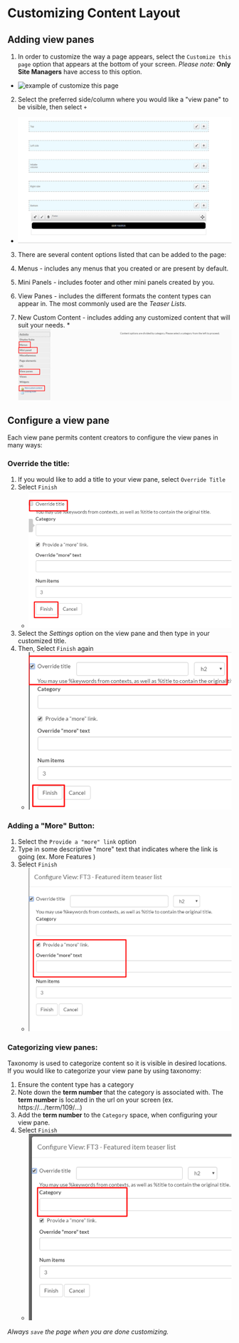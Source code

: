 # Customizing Content Layout


## Adding view panes

1. In order to customize the way a page appears, select the `Customize this page` option that appears at the bottom of your screen. *Please note:* **Only Site Managers** have access to this option.
  * ![example of customize this page](/images/Customize.png)
2. Select the preferred side/column where you would like a "view pane" to be visible, then select `+`
  * ![example of page layout](/images/pagelayout.png)
3. There are several content options listed that can be added to the page:

  1. Menus - includes any menus that you created or are present by default.
  2. Mini Panels - includes footer and other mini panels created by you.
  3. View Panes - includes the different formats the content types can appear in. The most commonly used are the *Teaser Lists.*
  4. New Custom Content - includes adding any customized content that will suit your needs.
    * ![example of content options](/images/contentoptions.png)

## Configure a view pane
Each view pane permits content creators to configure the view panes in many ways:

### Override the title:

1. If you would like to add a title to your view pane, select `Override Title`
2. Select `Finish`
    * ![example of first step to override title](/images/overridetitle1.png)
3. Select the *Settings* option on the view pane and then type in your customized title.
4. Then, Select `Finish` again
    * ![example of first step to override title](/images/overridetitle2.png)

### Adding a "More" Button:

1. Select the `Provide a "more" link` option
2. Type in some descriptive "more" text that indicates where the link is going (ex. More Features )
3. Select `Finish`
    * ![example of adding more link text](/images/morelink.png)

### Categorizing view panes:

Taxonomy is used to categorize content so it is visible in desired locations. If you would like to categorize your view pane by using taxonomy:

1. Ensure the content type has a category
2. Note down the **term number** that the category is associated with. The **term number** is located in the url on your screen (ex. https://.../term/109/...)
3. Add the **term number** to the `Category` space, when configuring your view pane.
4. Select `Finish`
    * ![example of adding a category](/images/category.png)

*Always `save` the page when you are done customizing.*
